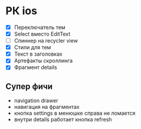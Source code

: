 # РК ios

- [x] Переключатель тем
- [x] Select вместо EditText
- [ ] Спиннер на recycler view
- [x] Стили для тем
- [x] Текст в заголовках
- [x] Артефакты скроллинга
- [x] Фрагмент details

## Супер фичи
* navigation drawer
* навигация на фрагментах
* кнопка settings в менюшке справа не ломается
* внутри details работает кнопка refresh
